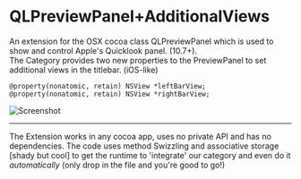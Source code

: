 QLPreviewPanel+AdditionalViews
========

An extension for the OSX cocoa class QLPreviewPanel which is used to show and control Apple's Quicklook panel. (10.7+).<br/>
The Category provides two new properties to the PreviewPanel to set additional views in the titlebar. (iOS-like)


    @property(nonatomic, retain) NSView *leftBarView;
    @property(nonatomic, retain) NSView *rightBarView;

![Screenshot](http://github.com/Daij-Djan/QuicklookAdditionalViews/raw/master/screenshot.png)

---
The Extension works in any cocoa app, uses no private API and has no dependencies. The code uses method Swizzling and associative storage [shady but cool] to get the runtime to 'integrate' our category and even do it _automatically_ (only drop in the file and you're good to go!)

